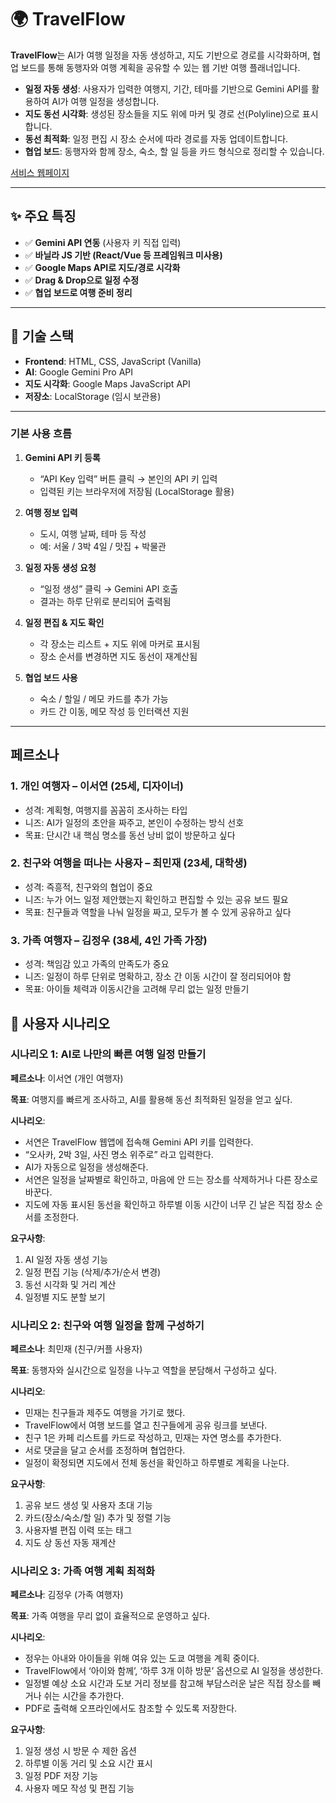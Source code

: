 # 🌍 TravelFlow
**TravelFlow**는 AI가 여행 일정을 자동 생성하고, 지도 기반으로 경로를 시각화하며, 협업 보드를 통해 동행자와 여행 계획을 공유할 수 있는 웹 기반 여행 플래너입니다.

- **일정 자동 생성**: 사용자가 입력한 여행지, 기간, 테마를 기반으로 Gemini API를 활용하여 AI가 여행 일정을 생성합니다.
- **지도 동선 시각화**: 생성된 장소들을 지도 위에 마커 및 경로 선(Polyline)으로 표시합니다.
- **동선 최적화**: 일정 편집 시 장소 순서에 따라 경로를 자동 업데이트합니다.
- **협업 보드**: 동행자와 함께 장소, 숙소, 할 일 등을 카드 형식으로 정리할 수 있습니다.

[서비스 웹페이지](https://flow-gemini-travels.lovable.app/)

---

## ✨ 주요 특징

- ✅ **Gemini API 연동** (사용자 키 직접 입력)
- ✅ **바닐라 JS 기반 (React/Vue 등 프레임워크 미사용)**
- ✅ **Google Maps API로 지도/경로 시각화**
- ✅ **Drag & Drop으로 일정 수정**
- ✅ **협업 보드로 여행 준비 정리**

---

## 🔧 기술 스택

- **Frontend**: HTML, CSS, JavaScript (Vanilla)
- **AI**: Google Gemini Pro API
- **지도 시각화**: Google Maps JavaScript API
- **저장소**: LocalStorage (임시 보관용)

---

### 기본 사용 흐름

1. **Gemini API 키 등록**  
   - “API Key 입력” 버튼 클릭 → 본인의 API 키 입력  
   - 입력된 키는 브라우저에 저장됨 (LocalStorage 활용)

2. **여행 정보 입력**  
   - 도시, 여행 날짜, 테마 등 작성  
   - 예: 서울 / 3박 4일 / 맛집 + 박물관

3. **일정 자동 생성 요청**  
   - “일정 생성” 클릭 → Gemini API 호출  
   - 결과는 하루 단위로 분리되어 출력됨

4. **일정 편집 & 지도 확인**  
   - 각 장소는 리스트 + 지도 위에 마커로 표시됨  
   - 장소 순서를 변경하면 지도 동선이 재계산됨

5. **협업 보드 사용**  
   - 숙소 / 할일 / 메모 카드를 추가 가능  
   - 카드 간 이동, 메모 작성 등 인터랙션 지원

---

## **페르소나**

### **1. 개인 여행자 – 이서연 (25세, 디자이너)**

- 성격: 계획형, 여행지를 꼼꼼히 조사하는 타입
- 니즈: AI가 일정의 초안을 짜주고, 본인이 수정하는 방식 선호
- 목표: 단시간 내 핵심 명소를 동선 낭비 없이 방문하고 싶다

### **2. 친구와 여행을 떠나는 사용자 – 최민재 (23세, 대학생)**

- 성격: 즉흥적, 친구와의 협업이 중요
- 니즈: 누가 어느 일정 제안했는지 확인하고 편집할 수 있는 공유 보드 필요
- 목표: 친구들과 역할을 나눠 일정을 짜고, 모두가 볼 수 있게 공유하고 싶다

### **3.  가족 여행자 – 김정우 (38세, 4인 가족 가장)**

- 성격: 책임감 있고 가족의 만족도가 중요
- 니즈: 일정이 하루 단위로 명확하고, 장소 간 이동 시간이 잘 정리되어야 함
- 목표: 아이들 체력과 이동시간을 고려해 무리 없는 일정 만들기

## **📜 사용자 시나리오**

### **시나리오 1: AI로 나만의 빠른 여행 일정 만들기**

**페르소나**: 이서연 (개인 여행자)

**목표**: 여행지를 빠르게 조사하고, AI를 활용해 동선 최적화된 일정을 얻고 싶다.

**시나리오**:

- 서연은 TravelFlow 웹앱에 접속해 Gemini API 키를 입력한다.
- “오사카, 2박 3일, 사진 명소 위주로” 라고 입력한다.
- AI가 자동으로 일정을 생성해준다.
- 서연은 일정을 날짜별로 확인하고, 마음에 안 드는 장소를 삭제하거나 다른 장소로 바꾼다.
- 지도에 자동 표시된 동선을 확인하고 하루별 이동 시간이 너무 긴 날은 직접 장소 순서를 조정한다.

**요구사항**:

1. AI 일정 자동 생성 기능
2. 일정 편집 기능 (삭제/추가/순서 변경)
3. 동선 시각화 및 거리 계산
4. 일정별 지도 분할 보기

### **시나리오 2: 친구와 여행 일정을 함께 구성하기**

**페르소나**: 최민재 (친구/커플 사용자)

**목표**: 동행자와 실시간으로 일정을 나누고 역할을 분담해서 구성하고 싶다.

**시나리오**:

- 민재는 친구들과 제주도 여행을 가기로 했다.
- TravelFlow에서 여행 보드를 열고 친구들에게 공유 링크를 보낸다.
- 친구 1은 카페 리스트를 카드로 작성하고, 민재는 자연 명소를 추가한다.
- 서로 댓글을 달고 순서를 조정하며 협업한다.
- 일정이 확정되면 지도에서 전체 동선을 확인하고 하루별로 계획을 나눈다.

**요구사항**:

1. 공유 보드 생성 및 사용자 초대 기능
2. 카드(장소/숙소/할 일) 추가 및 정렬 기능
3. 사용자별 편집 이력 또는 태그
4. 지도 상 동선 자동 재계산

### **시나리오 3: 가족 여행 계획 최적화**

**페르소나**: 김정우 (가족 여행자)

**목표**: 가족 여행을 무리 없이 효율적으로 운영하고 싶다.

**시나리오**:

- 정우는 아내와 아이들을 위해 여유 있는 도쿄 여행을 계획 중이다.
- TravelFlow에서 ‘아이와 함께’, ‘하루 3개 이하 방문’ 옵션으로 AI 일정을 생성한다.
- 일정별 예상 소요 시간과 도보 거리 정보를 참고해 부담스러운 날은 직접 장소를 빼거나 쉬는 시간을 추가한다.
- PDF로 출력해 오프라인에서도 참조할 수 있도록 저장한다.

**요구사항**:

1. 일정 생성 시 방문 수 제한 옵션
2. 하루별 이동 거리 및 소요 시간 표시
3. 일정 PDF 저장 기능
4. 사용자 메모 작성 및 편집 기능
